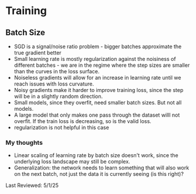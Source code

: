 # Training
## Batch Size
- SGD is a signal/noise ratio problem - bigger batches approximate the true gradient better
- Small learning rate is mostly regularization against the noisiness of different batches - we are in the regime where the step sizes are smaller than the curves in the loss surface.
- Noiseless gradients will allow for an increase in learning rate until we reach issues with loss curvature.
- Noisy gradients make it harder to improve training loss, since the step will be in a slightly random direction.
- Small models, since they overfit, need smaller batch sizes. But not all models.
- A large model that only makes one pass through the dataset willl not overfit. If the train loss is decreasing, so is the valid loss.
- regularization is not helpful in this case


### My thoughts
- Linear scaling of learning rate by batch size doesn't work, since the underlying loss landscape may still be complex.
- Generalization: the network needs to learn something that will also work on the next batch, not just the data it is currently seeing (is this right)?



Last Reviewed: 5/1/25